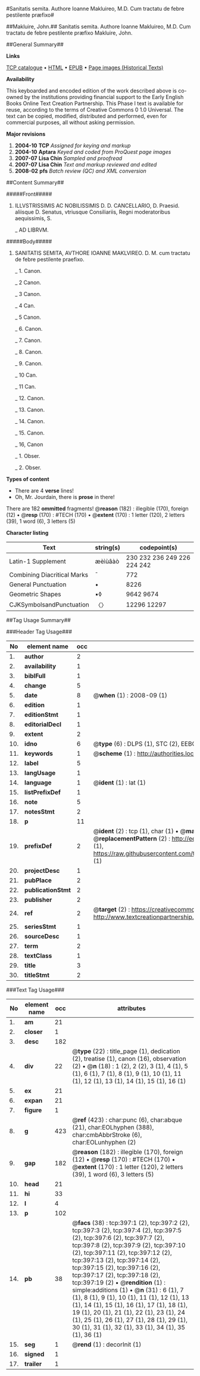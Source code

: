 #Sanitatis semita. Authore Ioanne Makluireo, M.D. Cum tractatu de febre pestilente præfixo#

##Makluire, John.##
Sanitatis semita. Authore Ioanne Makluireo, M.D. Cum tractatu de febre pestilente præfixo
Makluire, John.

##General Summary##

**Links**

[TCP catalogue](http://www.ota.ox.ac.uk/tcp/)  • 
[HTML](http://tei.it.ox.ac.uk/tcp/Texts-HTML/free/A06/A06769.html)  • 
[EPUB](http://tei.it.ox.ac.uk/tcp/Texts-EPUB/free/A06/A06769.epub) • 
[Page images (Historical Texts)](https://data.historicaltexts.jisc.ac.uk/view?pubId=eebo-99836143e&pageId=eebo-99836143e-397-1)

**Availability**

This keyboarded and encoded edition of the
	       work described above is co-owned by the institutions
	       providing financial support to the Early English Books
	       Online Text Creation Partnership. This Phase I text is
	       available for reuse, according to the terms of Creative
	       Commons 0 1.0 Universal. The text can be copied,
	       modified, distributed and performed, even for
	       commercial purposes, all without asking permission.

**Major revisions**

1. __2004-10__ __TCP__ *Assigned for keying and markup*
1. __2004-10__ __Aptara__ *Keyed and coded from ProQuest page images*
1. __2007-07__ __Lisa Chin__ *Sampled and proofread*
1. __2007-07__ __Lisa Chin__ *Text and markup reviewed and edited*
1. __2008-02__ __pfs__ *Batch review (QC) and XML conversion*

##Content Summary##

#####Front#####

1. ILLVSTRISSIMIS
AC NOBILISSIMIS D. D.
CANCELLARIO,
D. Praesid. aliisque D. Senatus, vtriusque
Consiliariis, Regni moderatoribus
aequissimis, S.

    _ AD LIBRVM.

#####Body#####

1. SANITATIS
SEMITA,
AVTHORE
IOANNE MAKLVIREO. D. M.
cum tractatu de febre pestilente
praefixo.

    _ 1. Canon.

    _ 2 Canon.

    _ 3 Canon.

    _ 4 Can.

    _ 5 Canon.

    _ 6. Canon.

    _ 7. Canon.

    _ 8. Canon.

    _ 9. Canon.

    _ 10 Can.

    _ 11 Can.

    _ 12. Canon.

    _ 13. Canon.

    _ 14. Canon.

    _ 15. Canon.

    _ 16, Canon

    _ 1. Obser.

    _ 2. Obser.

**Types of content**

  * There are 4 **verse** lines!
  * Oh, Mr. Jourdain, there is **prose** in there!

There are 182 **ommitted** fragments! 
 @__reason__ (182) : illegible (170), foreign (12)  •  @__resp__ (170) : #TECH (170)  •  @__extent__ (170) : 1 letter (120), 2 letters (39), 1 word (6), 3 letters (5)

**Character listing**


|Text|string(s)|codepoint(s)|
|---|---|---|
|Latin-1 Supplement|æèìùâàò|230 232 236 249 226 224 242|
|Combining             Diacritical Marks|̄|772|
|General Punctuation|•|8226|
|Geometric Shapes|▪◊|9642 9674|
|CJKSymbolsandPunctuation|〈〉|12296 12297|

##Tag Usage Summary##

###Header Tag Usage###

|No|element name|occ|attributes|
|---|---|---|---|
|1.|__author__|2||
|2.|__availability__|1||
|3.|__biblFull__|1||
|4.|__change__|5||
|5.|__date__|8| @__when__ (1) : 2008-09 (1)|
|6.|__edition__|1||
|7.|__editionStmt__|1||
|8.|__editorialDecl__|1||
|9.|__extent__|2||
|10.|__idno__|6| @__type__ (6) : DLPS (1), STC (2), EEBO-CITATION (1), PROQUEST (1), VID (1)|
|11.|__keywords__|1| @__scheme__ (1) : http://authorities.loc.gov/ (1)|
|12.|__label__|5||
|13.|__langUsage__|1||
|14.|__language__|1| @__ident__ (1) : lat (1)|
|15.|__listPrefixDef__|1||
|16.|__note__|5||
|17.|__notesStmt__|2||
|18.|__p__|11||
|19.|__prefixDef__|2| @__ident__ (2) : tcp (1), char (1)  •  @__matchPattern__ (2) : ([0-9\-]+):([0-9IVX]+) (1), (.+) (1)  •  @__replacementPattern__ (2) : http://eebo.chadwyck.com/downloadtiff?vid=$1&page=$2 (1), https://raw.githubusercontent.com/textcreationpartnership/Texts/master/tcpchars.xml#$1 (1)|
|20.|__projectDesc__|1||
|21.|__pubPlace__|2||
|22.|__publicationStmt__|2||
|23.|__publisher__|2||
|24.|__ref__|2| @__target__ (2) : https://creativecommons.org/publicdomain/zero/1.0/ (1), http://www.textcreationpartnership.org/docs/. (1)|
|25.|__seriesStmt__|1||
|26.|__sourceDesc__|1||
|27.|__term__|2||
|28.|__textClass__|1||
|29.|__title__|3||
|30.|__titleStmt__|2||


###Text Tag Usage###

|No|element name|occ|attributes|
|---|---|---|---|
|1.|__am__|21||
|2.|__closer__|1||
|3.|__desc__|182||
|4.|__div__|22| @__type__ (22) : title_page (1), dedication (2), treatise (1), canon (16), observation (2)  •  @__n__ (18) : 1 (2), 2 (2), 3 (1), 4 (1), 5 (1), 6 (1), 7 (1), 8 (1), 9 (1), 10 (1), 11 (1), 12 (1), 13 (1), 14 (1), 15 (1), 16 (1)|
|5.|__ex__|21||
|6.|__expan__|21||
|7.|__figure__|1||
|8.|__g__|423| @__ref__ (423) : char:punc (6), char:abque (21), char:EOLhyphen (388), char:cmbAbbrStroke (6), char:EOLunhyphen (2)|
|9.|__gap__|182| @__reason__ (182) : illegible (170), foreign (12)  •  @__resp__ (170) : #TECH (170)  •  @__extent__ (170) : 1 letter (120), 2 letters (39), 1 word (6), 3 letters (5)|
|10.|__head__|21||
|11.|__hi__|33||
|12.|__l__|4||
|13.|__p__|102||
|14.|__pb__|38| @__facs__ (38) : tcp:397:1 (2), tcp:397:2 (2), tcp:397:3 (2), tcp:397:4 (2), tcp:397:5 (2), tcp:397:6 (2), tcp:397:7 (2), tcp:397:8 (2), tcp:397:9 (2), tcp:397:10 (2), tcp:397:11 (2), tcp:397:12 (2), tcp:397:13 (2), tcp:397:14 (2), tcp:397:15 (2), tcp:397:16 (2), tcp:397:17 (2), tcp:397:18 (2), tcp:397:19 (2)  •  @__rendition__ (1) : simple:additions (1)  •  @__n__ (31) : 6 (1), 7 (1), 8 (1), 9 (1), 10 (1), 11 (1), 12 (1), 13 (1), 14 (1), 15 (1), 16 (1), 17 (1), 18 (1), 19 (1), 20 (1), 21 (1), 22 (1), 23 (1), 24 (1), 25 (1), 26 (1), 27 (1), 28 (1), 29 (1), 30 (1), 31 (1), 32 (1), 33 (1), 34 (1), 35 (1), 36 (1)|
|15.|__seg__|1| @__rend__ (1) : decorInit (1)|
|16.|__signed__|1||
|17.|__trailer__|1||
